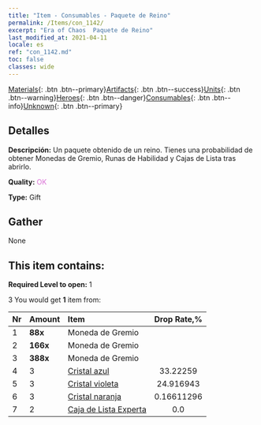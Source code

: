 ```yaml
---
title: "Item - Consumables - Paquete de Reino"
permalink: /Items/con_1142/
excerpt: "Era of Chaos  Paquete de Reino"
last_modified_at: 2021-04-11
locale: es
ref: "con_1142.md"
toc: false
classes: wide
---
```

 [Materials](/es/Items/){: .btn .btn--primary}[Artifacts](/es/Items/Artifacts/){: .btn .btn--success}[Units](/es/Items/Units/){: .btn .btn--warning}[Heroes](/es/Items/Heroes/){: .btn .btn--danger}[Consumables](/es/Items/Consumables/){: .btn .btn--info}[Unknown](/es/Items/Unknown/){: .btn .btn--primary}

## Detalles
 **Descripción:** Un paquete obtenido de un reino. Tienes una probabilidad de obtener Monedas de Gremio, Runas de Habilidad y Cajas de Lista tras abrirlo.

 **Quality:** <span style="color: #DA70D6">OK</span>

 **Type:** Gift

## Gather

  None

## This item contains:

 **Required Level to open:** 1

 3 You would get **1** item  from:

  | Nr | Amount |     Item    | Drop Rate,% |
  |:---|:-------|:------------|:---------:|
  | 1 |  **88x** | Moneda de Gremio |  | 24.916943 | 
  | 2 |  **166x** | Moneda de Gremio |  | 16.611296 | 
  | 3 |  **388x** | Moneda de Gremio |  | 0.16611296 | 
  | 4 | 3 | [Cristal azul](/es/Items/con_716/) | 33.22259 | 
  | 5 | 3 | [Cristal violeta](/es/Items/con_720/) | 24.916943 | 
  | 6 | 3 | [Cristal naranja](/es/Items/con_730/) | 0.16611296 | 
  | 7 | 2 | [Caja de Lista Experta](/es/Items/con_770/) | 0.0 | 
